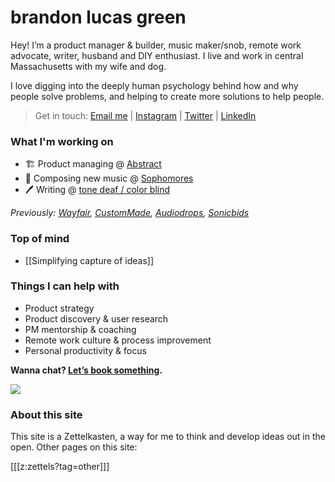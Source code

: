 # brandon lucas green

Hey! I’m a product manager & builder, music maker/snob, remote work advocate, writer, husband and DIY enthusiast. I live and work in central Massachusetts with my wife and dog.

I love digging into the deeply human psychology behind how and why people solve problems, and helping to create more solutions to help people.  

> Get in touch: [Email me][1] | [Instagram][2] | [Twitter][3] | [LinkedIn][4]

### What I'm working on
- 🏗️ Product managing @ [Abstract][5]
- 🎹 Composing new music @ [Sophomores][6]
- 🖊️ Writing @ [tone deaf / color blind][7]

*Previously: [Wayfair][8], [CustomMade][9], [Audiodrops][10], [Sonicbids][11]*

### Top of mind
- [[Simplifying capture of ideas]]

### Things I can help with
- Product strategy
- Product discovery & user research
- PM mentorship & coaching
- Remote work culture & process improvement
- Personal productivity & focus

**Wanna chat? [Let’s book something][12].**

![][image-1]

### About this site
This site is a Zettelkasten, a way for me to think and develop ideas out in the open. Other pages on this site:

[[[z:zettels?tag=other]]]

[1]:	mailto:brandonlucasgreen@gmail.com
[2]:	https://instagram.com/brandonlucasgreen
[3]:	https://twitter.com/sphmrs
[4]:	https://linkedin.com/in/brandonlgreen
[5]:	https://abstract.com
[6]:	https://sophomoresmusic.com
[7]:	https://tonedeafcolorblind.com
[8]:	https://wayfair.com
[9]:	https://custommade.com
[10]:	http://drops.nyc/
[11]:	https://sonicbids.com
[12]:	https://calendly.com/brandonlucasgreen/30min

[image-1]:	static/brandon.jpeg